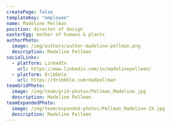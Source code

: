 ```yaml
---
createPage: false
templateKey: "employee"
name: Madeline Pellman
position: director of design
easterEgg: mother of humans & plants
authorPhoto:
  image: /img/authors/author-madeline-pellman.png
  description: Madeline Pellman
socialLinks:
  - platform: LinkedIn
    url: https://www.linkedin.com/in/madelinepellman/
  - platform: Dribbble
    url: https://dribbble.com/madpellman
teamGridPhoto:
  image: /img/team/grid-photos/Pellman_Madeline.jpg
  description: Madeline Pellman
teamExpandedPhoto:
  image: /img/team/expanded-photos/Pellman_Madeline-2X.jpg
  description: Madeline Pellman
---
```

